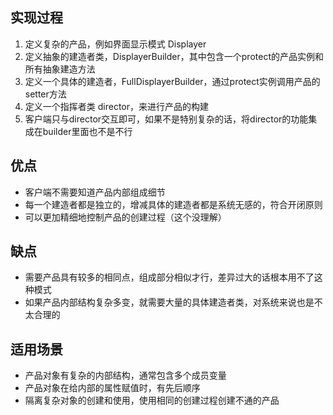## 实现过程
1. 定义复杂的产品，例如界面显示模式 Displayer
2. 定义抽象的建造者类，DisplayerBuilder，其中包含一个protect的产品实例和所有抽象建造方法
3. 定义一个具体的建造者，FullDisplayerBuilder，通过protect实例调用产品的setter方法
4. 定义一个指挥者类 director，来进行产品的构建
5. 客户端只与director交互即可，如果不是特别复杂的话，将director的功能集成在builder里面也不是不行

## 优点
- 客户端不需要知道产品内部组成细节
- 每一个建造者都是独立的，增减具体的建造者都是系统无感的，符合开闭原则
- 可以更加精细地控制产品的创建过程（这个没理解）

## 缺点
- 需要产品具有较多的相同点，组成部分相似才行，差异过大的话根本用不了这种模式
- 如果产品内部结构复杂多变，就需要大量的具体建造者类，对系统来说也是不太合理的

## 适用场景
- 产品对象有复杂的内部结构，通常包含多个成员变量
- 产品对象在给内部的属性赋值时，有先后顺序
- 隔离复杂对象的创建和使用，使用相同的创建过程创建不通的产品